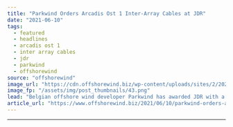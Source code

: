 ```yaml
---
title: "Parkwind Orders Arcadis Ost 1 Inter-Array Cables at JDR"
date: "2021-06-10"
tags: 
  - featured
  - headlines
  - arcadis ost 1
  - inter array cables
  - jdr
  - parkwind
  - offshorewind
source: "offshorewind"
image_url: "https://cdn.offshorewind.biz/wp-content/uploads/sites/2/2021/06/10103502/Parkwind-Orders-Arcadis-Ost-1-Inter-Array-Cables-at-JDR.png"
image_fp: "/assets/img/post_thumbnails/43.png"
lead: "Belgian offshore wind developer Parkwind has awarded JDR with a contract to supply, test,"
article_url: "https://www.offshorewind.biz/2021/06/10/parkwind-orders-arcadis-ost-1-inter-array-cables-at-jdr/"
---
```


---
